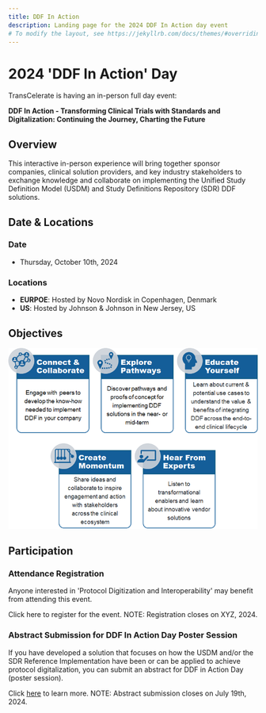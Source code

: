 ```yaml
---
title: DDF In Action
description: Landing page for the 2024 DDF In Action day event
# To modify the layout, see https://jekyllrb.com/docs/themes/#overriding-theme-defaults
---
```

# 2024 'DDF In Action' Day

TransCelerate is having an in-person full day event: 

<strong>DDF In Action - Transforming Clinical Trials with Standards and Digitalization: Continuing the Journey, Charting the Future</strong>

## Overview
This interactive in-person experience will bring together sponsor companies, clinical solution providers, and key industry stakeholders to exchange knowledge and collaborate on implementing the Unified Study Definition Model (USDM) and Study Definitions Repository (SDR) DDF solutions. 

## Date & Locations
### Date
- Thursday, October 10th, 2024
### Locations
- <strong>EURPOE</strong>:  Hosted by Novo Nordisk in Copenhagen, Denmark
- <strong>US</strong>:  Hosted by Johnson & Johnson in New Jersey, US

## Objectives
<img src="media/images/DDF_IA_OBJ.png" width="600">

## Participation
### Attendance Registration
Anyone interested in 'Protocol Digitization and Interoperability' may benefit from attending this event.  

Click here to register for the event. NOTE: Registration closes on XYZ, 2024.

### Abstract Submission for DDF In Action Day Poster Session
If you have developed a solution that focuses on how the USDM and/or the SDR Reference Implementation have been or can be applied to achieve protocol digitalization, you can submit an abstract for DDF in Action Day (poster session).

Click <a target="_blank" href="https://19866797.fs1.hubspotusercontent-na1.net/hubfs/19866797/DDF%20Events_Abstract%20Submission%20for%20Protocol%20Digitalization_v.pdf">here</a> to learn more. NOTE: Abstract submission closes on July 19th, 2024.
